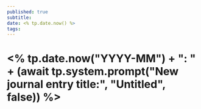 ```yaml
---
published: true
subtitle: 
date: <% tp.date.now() %>
tags: 
---
```


#  <% tp.date.now("YYYY-MM") + ": " + (await tp.system.prompt("New journal entry title:", "Untitled", false)) %>
